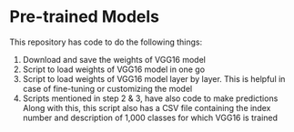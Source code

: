 # Pre-trained Models  
This repository has code to do the following things:  
1. Download and save the weights of VGG16 model  
2. Script to load weights of VGG16 model in one go  
3. Script to load weights of VGG16 model layer by layer. This is helpful in case of fine-tuning or customizing the model  
4. Scripts mentioned in step 2 & 3, have also code to make predictions  
Along with this, this script also has a CSV file containing the index number and description of 1,000 classes for which VGG16 is trained  

